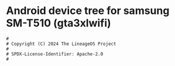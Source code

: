 # Android device tree for samsung SM-T510 (gta3xlwifi)

```
#
# Copyright (C) 2024 The LineageOS Project
#
# SPDX-License-Identifier: Apache-2.0
#
```
